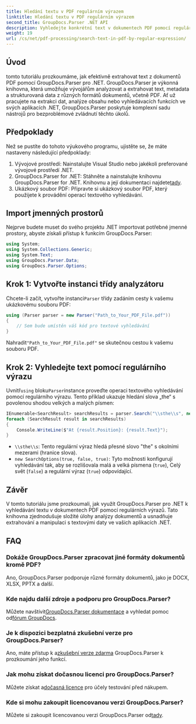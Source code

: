 ```yaml
---
title: Hledání textu v PDF regulárním výrazem
linktitle: Hledání textu v PDF regulárním výrazem
second_title: GroupDocs.Parser .NET API
description: Vyhledejte konkrétní text v dokumentech PDF pomocí regulárních výrazů pomocí GroupDocs.Parser. Extrahujte, analyzujte a manipulujte s textem PDF bez námahy.
weight: 19
url: /cs/net/pdf-processing/search-text-in-pdf-by-regular-expression/
---
```

## Úvod
tomto tutoriálu prozkoumáme, jak efektivně extrahovat text z dokumentů PDF pomocí GroupDocs.Parser pro .NET. GroupDocs.Parser je výkonná knihovna, která umožňuje vývojářům analyzovat a extrahovat text, metadata a strukturovaná data z různých formátů dokumentů, včetně PDF. Ať už pracujete na extrakci dat, analýze obsahu nebo vyhledávacích funkcích ve svých aplikacích .NET, GroupDocs.Parser poskytuje komplexní sadu nástrojů pro bezproblémové zvládnutí těchto úkolů.
## Předpoklady
Než se pustíte do tohoto výukového programu, ujistěte se, že máte nastaveny následující předpoklady:
1. Vývojové prostředí: Nainstalujte Visual Studio nebo jakékoli preferované vývojové prostředí .NET.
2.  GroupDocs.Parser for .NET: Stáhněte a nainstalujte knihovnu GroupDocs.Parser for .NET. Knihovnu a její dokumentaci najdete[tady](https://releases.groupdocs.com/parser/net/).
3. Ukázkový soubor PDF: Připravte si ukázkový soubor PDF, který použijete k provádění operací textového vyhledávání.

## Import jmenných prostorů
Nejprve budete muset do svého projektu .NET importovat potřebné jmenné prostory, abyste získali přístup k funkcím GroupDocs.Parser:
```csharp
using System;
using System.Collections.Generic;
using System.Text;
using GroupDocs.Parser.Data;
using GroupDocs.Parser.Options;
```
## Krok 1: Vytvořte instanci třídy analyzátoru
 Chcete-li začít, vytvořte instanci`Parser` třídy zadáním cesty k vašemu ukázkovému souboru PDF:
```csharp
using (Parser parser = new Parser("Path_to_Your_PDF_File.pdf"))
{
    // Sem bude umístěn váš kód pro textové vyhledávání
}
```
 Nahradit`"Path_to_Your_PDF_File.pdf"` se skutečnou cestou k vašemu souboru PDF.
## Krok 2: Vyhledejte text pomocí regulárního výrazu
 Uvnitř`using` bloku`Parser`instance proveďte operaci textového vyhledávání pomocí regulárního výrazu. Tento příklad ukazuje hledání slova „the“ s povolenou shodou velkých a malých písmen:
```csharp
IEnumerable<SearchResult> searchResults = parser.Search("\\sthe\\s", new SearchOptions(true, false, true));
foreach (SearchResult result in searchResults)
{
    Console.WriteLine($"At {result.Position}: {result.Text}");
}
```
- `\\sthe\\s`: Tento regulární výraz hledá přesné slovo "the" s okolními mezerami (hranice slova).
- `new SearchOptions(true, false, true)`: Tyto možnosti konfigurují vyhledávání tak, aby se rozlišovala malá a velká písmena (`true`), Celý svět (`false`) a regulární výraz (`true`) odpovídající.

## Závěr
V tomto tutoriálu jsme prozkoumali, jak využít GroupDocs.Parser pro .NET k vyhledávání textu v dokumentech PDF pomocí regulárních výrazů. Tato knihovna zjednodušuje složité úlohy analýzy dokumentů a usnadňuje extrahování a manipulaci s textovými daty ve vašich aplikacích .NET.

## FAQ
### Dokáže GroupDocs.Parser zpracovat jiné formáty dokumentů kromě PDF?
Ano, GroupDocs.Parser podporuje různé formáty dokumentů, jako je DOCX, XLSX, PPTX a další.
### Kde najdu další zdroje a podporu pro GroupDocs.Parser?
 Můžete navštívit[GroupDocs.Parser dokumentace](https://tutorials.groupdocs.com/parser/net/) a vyhledat pomoc od[fórum GroupDocs](https://forum.groupdocs.com/c/parser/17).
### Je k dispozici bezplatná zkušební verze pro GroupDocs.Parser?
 Ano, máte přístup k a[zkušební verze zdarma](https://releases.groupdocs.com/) GroupDocs.Parser k prozkoumání jeho funkcí.
### Jak mohu získat dočasnou licenci pro GroupDocs.Parser?
 Můžete získat a[dočasná licence](https://purchase.groupdocs.com/temporary-license/) pro účely testování před nákupem.
### Kde si mohu zakoupit licencovanou verzi GroupDocs.Parser?
 Můžete si zakoupit licencovanou verzi GroupDocs.Parser od[tady](https://purchase.groupdocs.com/buy).